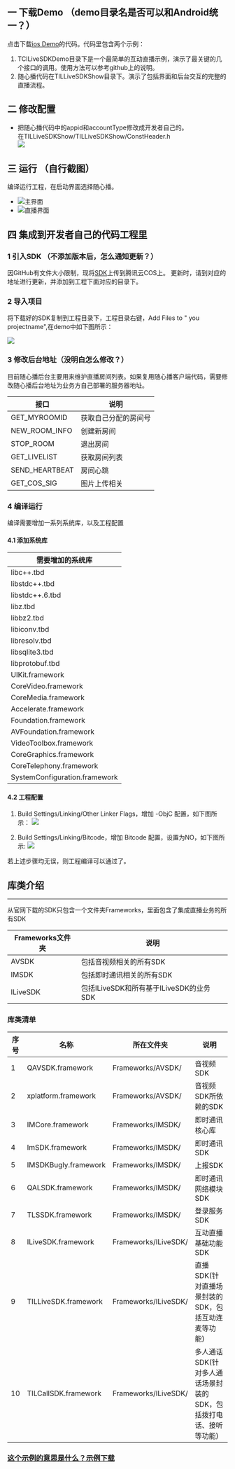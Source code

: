 ## 一 下载Demo （demo目录名是否可以和Android统一？）
点击下载[ios Demo](https://github.com/zhaoyang21cn/ILiveSDK_iOS_Demos)的代码。代码里包含两个示例：<br/>

1. TCILiveSDKDemo目录下是一个最简单的互动直播示例，演示了最关键的几个接口的调用。使用方法可以参考github上的说明。
2. 随心播代码在TILLiveSDKShow目录下。演示了包括界面和后台交互的完整的直播流程。


## 二 修改配置

* 把随心播代码中的appid和accountType修改成开发者自己的。<br/>
在TILLiveSDKShow/TILLiveSDKShow/ConstHeader.h<br/>
![](http://mc.qcloudimg.com/static/img/78f29b400ff3c1eff1546ade73384dda/image.png)

## 三 运行 （自行截图）
编译运行工程，在启动界面选择随心播。

* ![主界面](https://mc.qcloudimg.com/static/img/1be6185cdb0f61756c85e230a9fc0514/2.png)
* ![直播界面](https://mc.qcloudimg.com/static/img/ccf7ca496a22ec0aed9d4446f30ba85f/1.png)


## 四 集成到开发者自己的代码工程里
### 1 引入SDK （不添加版本后，怎么通知更新？）

因GitHub有文件大小限制，现将[SDK](http://dldir1.qq.com/hudongzhibo/ILiveSDK/Frameworks.zip)上传到腾讯云COS上。 更新时，请到对应的地址进行更新，并添加到工程下面对应的目录下。

### 2 导入项目
将下载好的SDK复制到工程目录下，工程目录右键，Add Files to " you projectname",在demo中如下图所示：

![](http://mc.qcloudimg.com/static/img/03ddb3785250513b0cb7b0fee2380a11/image.png)


### 3 修改后台地址（没明白怎么修改？）
目前随心播后台主要用来维护直播房间列表。如果复用随心播客户端代码，需要修改随心播后台地址为业务方自己部署的服务器地址。 <br />     

| 接口| 说明 |
|---------|---------|
| GET_MYROOMID | 获取自己分配的房间号 |
| NEW_ROOM_INFO | 创建新房间 |
| STOP_ROOM | 退出房间 |
| GET_LIVELIST | 获取房间列表 |
| SEND_HEARTBEAT | 房间心跳 |
| GET_COS_SIG | 图片上传相关 |


### 4 编译运行
编译需要增加一系列系统库，以及工程配置
#### 4.1 添加系统库
|  需要增加的系统库 |
|------------|
|libc++.tbd|
|libstdc++.tbd|
|libstdc++.6.tbd|
|libz.tbd|
|libbz2.tbd|
|libiconv.tbd|
|libresolv.tbd|
|libsqlite3.tbd|
|libprotobuf.tbd|
|UIKit.framework|
|CoreVideo.framework|
|CoreMedia.framework|
|Accelerate.framework|
|Foundation.framework|
|AVFoundation.framework|
|VideoToolbox.framework|
|CoreGraphics.framework|
|CoreTelephony.framework|
|SystemConfiguration.framework|

#### 4.2 工程配置
1. Build Settings/Linking/Other Linker Flags，增加 -ObjC 配置，如下图所示：
![](http://mc.qcloudimg.com/static/img/f473f6c580a4196af7d3d33edf140bdb/image.png)

2. Build Settings/Linking/Bitcode，增加 Bitcode 配置，设置为NO，如下图所示:
![](http://mc.qcloudimg.com/static/img/f473f6c580a4196af7d3d33edf140bdb/image.png)

若上述步骤均无误，则工程编译可以通过了。

## 库类介绍
-----
从官网下载的SDK只包含一个文件夹Frameworks，里面包含了集成直播业务的所有SDK

|Frameworks文件夹|说明|
|---|---|
|AVSDK|包括音视频相关的所有SDK|
|IMSDK|包括即时通讯相关的所有SDK|
|ILiveSDK|包括ILiveSDK和所有基于ILiveSDK的业务SDK|

### 库类清单
|序号|名称|所在文件夹|说明|
|---|---|---|---|
|1|QAVSDK.framework|Frameworks/AVSDK/|音视频SDK|
|2|xplatform.framework|Frameworks/AVSDK/|音视频SDK所依赖的SDK|
|3|IMCore.framework|Frameworks/IMSDK/|即时通讯核心库|
|4|ImSDK.framework|Frameworks/IMSDK/|即时通讯SDK|
|5|IMSDKBugly.framework|Frameworks/IMSDK/|上报SDK|
|6|QALSDK.framework|Frameworks/IMSDK/|即时通讯网络模块SDK|
|7|TLSSDK.framework|Frameworks/IMSDK/|登录服务SDK|
|8|ILiveSDK.framework|Frameworks/ILiveSDK/|互动直播基础功能SDK|
|9|TILLiveSDK.framework|Frameworks/ILiveSDK/|直播SDK(针对直播场景封装的SDK，包括互动连麦等功能)|
|10|TILCallSDK.framework|Frameworks/ILiveSDK/|多人通话SDK(针对多人通话场景封装的SDK，包括拨打电话、接听等功能)|

### [这个示例的意思是什么？示例下载](https://github.com/zhaoyang21cn/ILiveSDK_iOS_Demos/tree/master/TCILiveSDKDemo)
